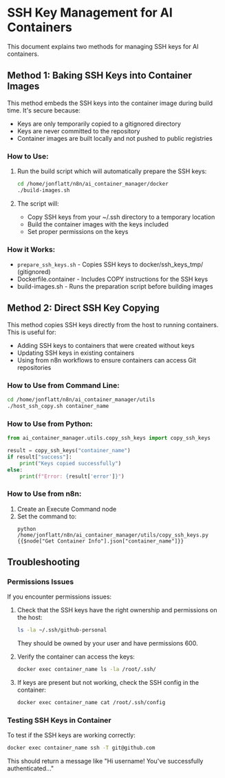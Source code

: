 # SSH Key Management for AI Containers

This document explains two methods for managing SSH keys for AI containers.

## Method 1: Baking SSH Keys into Container Images

This method embeds the SSH keys into the container image during build time. It's secure because:
- Keys are only temporarily copied to a gitignored directory
- Keys are never committed to the repository
- Container images are built locally and not pushed to public registries

### How to Use:

1. Run the build script which will automatically prepare the SSH keys:
   ```bash
   cd /home/jonflatt/n8n/ai_container_manager/docker
   ./build-images.sh
   ```

2. The script will:
   - Copy SSH keys from your ~/.ssh directory to a temporary location
   - Build the container images with the keys included
   - Set proper permissions on the keys

### How it Works:

- `prepare_ssh_keys.sh` - Copies SSH keys to docker/ssh_keys_tmp/ (gitignored)
- Dockerfile.container - Includes COPY instructions for the SSH keys
- build-images.sh - Runs the preparation script before building images

## Method 2: Direct SSH Key Copying

This method copies SSH keys directly from the host to running containers. This is useful for:
- Adding SSH keys to containers that were created without keys
- Updating SSH keys in existing containers
- Using from n8n workflows to ensure containers can access Git repositories

### How to Use from Command Line:

```bash
cd /home/jonflatt/n8n/ai_container_manager/utils
./host_ssh_copy.sh container_name
```

### How to Use from Python:

```python
from ai_container_manager.utils.copy_ssh_keys import copy_ssh_keys

result = copy_ssh_keys("container_name")
if result["success"]:
    print("Keys copied successfully")
else:
    print(f"Error: {result['error']}")
```

### How to Use from n8n:

1. Create an Execute Command node
2. Set the command to:
   ```
   python /home/jonflatt/n8n/ai_container_manager/utils/copy_ssh_keys.py {{$node["Get Container Info"].json["container_name"]}}
   ```

## Troubleshooting

### Permissions Issues

If you encounter permissions issues:

1. Check that the SSH keys have the right ownership and permissions on the host:
   ```bash
   ls -la ~/.ssh/github-personal
   ```
   They should be owned by your user and have permissions 600.

2. Verify the container can access the keys:
   ```bash
   docker exec container_name ls -la /root/.ssh/
   ```

3. If keys are present but not working, check the SSH config in the container:
   ```bash
   docker exec container_name cat /root/.ssh/config
   ```

### Testing SSH Keys in Container

To test if the SSH keys are working correctly:

```bash
docker exec container_name ssh -T git@github.com
```

This should return a message like "Hi username! You've successfully authenticated..."